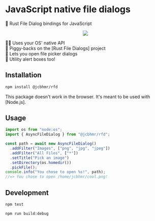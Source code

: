 # JavaScript native file dialogs

📂 Rust File Dialog bindings for JavaScript

<div align="center">

![](https://user-images.githubusercontent.com/61068799/245672430-faad9fd3-e295-4fb0-b41a-1cc2e0b83c74.png)

</div>

👨‍💻 Uses your OS' native API \
🐖 Piggy-backs on the [Rust File Dialogs] project \
📂 Lets you open file picker dialogs \
🔔 Utility alert boxes too!

## Installation

```sh
npm install @jcbhmr/rfd
```

This package doesn't work in the browser. It's meant to be used with [Node.js].

## Usage

```js
import os from "node:os";
import { AsyncFileDialog } from "@jcbhmr/rfd";

const path = await new AsyncFileDialog()
  .addFilter("Images", ["png", "jpg", "jpeg"])
  .addFilter("All Files", ["*"])
  .setTitle("Pick an image")
  .setDirectory(os.homedir())
  .pickFile();
console.info("You chose to open %s!", path);
//=> You chose to open /home/jcbhmr/cool.png!
```

## Development

```sh
npm test
```

```sh
npm run build:debug
```
